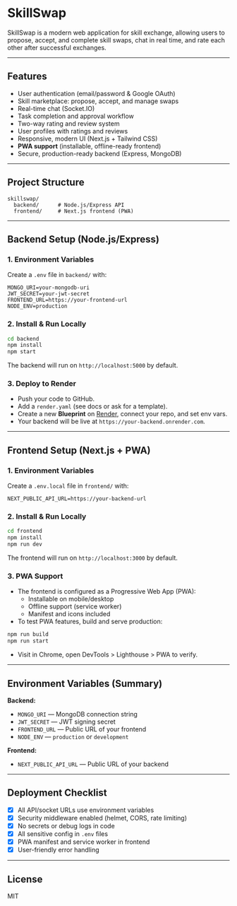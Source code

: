 # SkillSwap

SkillSwap is a modern web application for skill exchange, allowing users to propose, accept, and complete skill swaps, chat in real time, and rate each other after successful exchanges.

---

## Features
- User authentication (email/password & Google OAuth)
- Skill marketplace: propose, accept, and manage swaps
- Real-time chat (Socket.IO)
- Task completion and approval workflow
- Two-way rating and review system
- User profiles with ratings and reviews
- Responsive, modern UI (Next.js + Tailwind CSS)
- **PWA support** (installable, offline-ready frontend)
- Secure, production-ready backend (Express, MongoDB)

---

## Project Structure

```
skillswap/
  backend/      # Node.js/Express API
  frontend/     # Next.js frontend (PWA)
```

---

## Backend Setup (Node.js/Express)

### 1. Environment Variables
Create a `.env` file in `backend/` with:
```
MONGO_URI=your-mongodb-uri
JWT_SECRET=your-jwt-secret
FRONTEND_URL=https://your-frontend-url
NODE_ENV=production
```

### 2. Install & Run Locally
```bash
cd backend
npm install
npm start
```
The backend will run on `http://localhost:5000` by default.

### 3. Deploy to Render
- Push your code to GitHub.
- Add a `render.yaml` (see docs or ask for a template).
- Create a new **Blueprint** on [Render](https://dashboard.render.com/), connect your repo, and set env vars.
- Your backend will be live at `https://your-backend.onrender.com`.

---

## Frontend Setup (Next.js + PWA)

### 1. Environment Variables
Create a `.env.local` file in `frontend/` with:
```
NEXT_PUBLIC_API_URL=https://your-backend-url
```

### 2. Install & Run Locally
```bash
cd frontend
npm install
npm run dev
```
The frontend will run on `http://localhost:3000` by default.

### 3. PWA Support
- The frontend is configured as a Progressive Web App (PWA):
  - Installable on mobile/desktop
  - Offline support (service worker)
  - Manifest and icons included
- To test PWA features, build and serve production:
```bash
npm run build
npm run start
```
- Visit in Chrome, open DevTools > Lighthouse > PWA to verify.

---

## Environment Variables (Summary)

**Backend:**
- `MONGO_URI` — MongoDB connection string
- `JWT_SECRET` — JWT signing secret
- `FRONTEND_URL` — Public URL of your frontend
- `NODE_ENV` — `production` or `development`

**Frontend:**
- `NEXT_PUBLIC_API_URL` — Public URL of your backend

---

## Deployment Checklist
- [x] All API/socket URLs use environment variables
- [x] Security middleware enabled (helmet, CORS, rate limiting)
- [x] No secrets or debug logs in code
- [x] All sensitive config in `.env` files
- [x] PWA manifest and service worker in frontend
- [x] User-friendly error handling

---

## License
MIT
